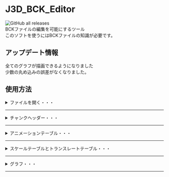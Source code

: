 # J3D_BCK_Editor
<img alt="GitHub all releases" src="https://img.shields.io/github/downloads/penguin117117/J3D_BCK_Editor/total"><br>
BCKファイルの編集を可能にするツール<br/>
このソフトを使うにはBCKファイルの知識が必要です。
## アップデート情報
全てのグラフが描画できるようになりました<br/>
少数の丸め込みの誤差がなくなりました。
## 使用方法
<details>
<summary>ファイルを開く・・・</summary>
ツールの使い方を説明します<br/>
より詳しい解説は下記URL<br/>
http://mariogalaxy2hack.wiki.fc2.com/wiki/J3D_BCK_Editor<br/>
まず既存のファイルを使うか使わないかによって使用方法が変わります。<br/>
今回は比較的簡単な既存のファイルを使用する方法を紹介します。<br/>
ファイル→開く　から既存のBCKファイルを開いてください。<br/>
  
![j3dbck01](https://user-images.githubusercontent.com/82487890/117532597-4d2beb80-b023-11eb-98a1-95cc1d8286ce.jpg)<br/><br/>

ファイルを開くとチャンクヘッダー設定と<br/>
4つのテーブル(アニメーション、スケール、ローテート、トランスレート)に値が入ります。<br/>

![j3dbck02](https://user-images.githubusercontent.com/82487890/117532680-ad229200-b023-11eb-9555-13b2cb905351.jpg)<br/><br/>

これらの値を編集することでアニメーションを制御できます。<br/><br/>

</details>
<hr/>
<details>
<summary>チャンクヘッダー・・・</summary>
チャンクヘッダーはあまり触らないことをお勧めします。
  
### ループモード
<table>
<thead>
<tr>
<th>モード名</th>
<th>モード番号</th>
  <th>説明</th>
</tr>
</thead>
<tbody>
<tr>
<td>一回のみ</td>
<td>0</td>
  <td>アニメーションが最終のフレームで停止</td>
</tr>
<tr>
<td>一回のみ</td>
<td>1</td>
  <td>アニメーションが最初のフレームで停止</td>
</tr>
  <tr>
<td>ループ</td>
<td>2</td>
    <td>アニメーションがループします</td>
</tr>
  <tr>
<td>一回のみミラー</td>
<td>3</td>
    <td>アニメーションが最初から最後まで再生されその後最初のフレームまで戻って停止</td>
</tr>
  <tr>
<td>ミラーループ</td>
<td>4</td>
    <td>一回ミラーのアニメーションをループします</td>
</tr>
</tbody>
<tfoot>
<tr>
<td>エラー</td>
<td>それ以外の値</td>
  <td>-1<値<5 である必要がります。それ以外の場合エラーです </td>
</tr>
</tfoot>
</table>



### 回転倍率
これも触らないほうがいい値です<br/>
回転のタンジェントの値を調整します(tan × 10^値)<br/>
具体的には不明ですが一応この機能も使うことが出来ます。

### フレーム数
アニメーションのトータルのフレーム数

### ジョイント数
ボーンのジョイントの数です

</details>
<hr/>
<details>
<summary>アニメーションテーブル・・・</summary>

この項目がかなり重要ですここを理解できないと他のテーブルを上手く制御できません。
<table>
<thead>
<tr>
<th>ボーン数(ジョイントの数)</th>
<th>XYZステータス</th>
  <th>フレーム数</th>
  <th>開始テーブル番号</th>
  <th>タンジェントモード</th>
</tr>
</thead>
<tbody>
<tr>
<td>ジョイントの番号</td>
<td>倍率、回転、位置(x,y,z)のどれかが分かる</td>
  <td>キーフレームの数</td>
  <td>開始テーブル番号</td>
  <td>タンジェントのパスコントローラーの値1と値2が一緒かどうか</td>
</tr>
</tbody>

</table>

<details>
<summary>フレーム数が1の場合・・・</summary>

![j3dbck03](https://user-images.githubusercontent.com/82487890/117533772-9a12c080-b029-11eb-8c21-2edb7377961f.jpg)<br/>
上図のようにフレーム数が1の場合はアニメーションは<br/>
最初から最後まで同じで、1つのテーブルの値を参照します。<br/>
今回のケースの場合は下図の選択された値を参照します。<br/>
![j3dbck04](https://user-images.githubusercontent.com/82487890/117533905-1ad1bc80-b02a-11eb-893c-c1d8eeb5204a.jpg)<br/>
スケールテーブルのテーブル番号0の値を一つ参照今回の場合値は「1」。<br/>
グラフは下図のような直線のグラフになります。(青色の線)
![j3dbck05](https://user-images.githubusercontent.com/82487890/117534071-d8f54600-b02a-11eb-9da5-ecaee600d236.jpg)<br/>

</details>
<details>
<summary>フレーム数が2以上でタンジェントモードが0の場合・・・</summary>
このケースの場合1フレームにつき3つの値を参照します。
  
![j3dbck06](https://user-images.githubusercontent.com/82487890/117534201-5d47c900-b02b-11eb-86f9-a9f9c7f09dba.jpg)<br/>
上図のようにフレーム数が2以上でタンジェントモードが0の場合は<br/>
曲線のグラフでパスコントロールの値1と値2が同じです。(ホワイトホールパスのイメージです)<br/>
今回のケースの場合は下図の選択された値を参照します。<br/>

![j3dbck07](https://user-images.githubusercontent.com/82487890/117534338-ebbc4a80-b02b-11eb-9542-ed2144491e91.jpg)<br/>
今回の場合ローテートテーブルのテーブル番号1から12(4フレーム × 3)の値を参照します。<br/>
<table>
  <caption>3つの値解説(上図の4データのうち1つ抜き出し)</caption>
<thead>
<tr>
<th>値名</th>
<th>テーブル番号</th>
  <th>値</th>
</tr>
</thead>
<tbody>
<tr>
<td>キーフレーム番号</td>
  <td>1</td>
<td>0</td>
  </tr>
  <tr>
  <td>回転値(度数法)</td>
  <td>2</td>
<td>0.0000000000</td>
  </tr>
  <tr>
  <td>タンジェント</td>
  <td>3</td>
<td>-227</td>
</tr>
</tbody>
</table>
今回のデータの場合グラフは下図のようになります。<br/>

![j3dbck08](https://user-images.githubusercontent.com/82487890/117535156-7a7e9680-b02f-11eb-943a-79bcaa0dd343.jpg)

<br/>
</details>

<details>
<summary>フレーム数が2以上でタンジェントモードが1の場合・・・</summary>
このケースの場合は4つの値を取ります。<br/>
四つの値は上から順に<br/>
フレーム、値、コントロール1のタンジェント、コントロール2のタンジェントです。
</details>

</details>
<hr/>

<details>
<summary>スケールテーブルとトランスレートテーブル・・・</summary>
<br/>
スケールテーブルはジョイントのサイズを<br/>
設定する項目です1.0がデフォルトの値です。<br/>
  トランスレートテーブルはジョイントの位置を<br/>
設定する項目です0.0がデフォルトの値です。<br/>
アニメーションテーブルのスケールX,Y,Z(または、トランスレートX,Y,Z)の値を参照して<br/>
アニメーションテーブルの<br/>
  フレーム数、開始フレーム番号、タンジェントモードの値を使用して<br/>
読み取り方法を決定しています。<br/><br/>
  <table>
    <caption>フレーム数が1の場合</caption>
<thead>
<tr>
<th>テーブル番号</th>
<th>数値</th>
</tr>
</thead>
<tbody>
<tr>
<td>スケール、トランスレートの値</td>
<td>位置の値(Folat型)</td>
</tr>
</tbody>
</table>
  
  <br/>
  <table>
    <caption>フレーム数が2以上でタンジェントモードが0の場合</caption>
<thead>
<tr>
<th>テーブル番号</th>
<th>数値</th>
</tr>
</thead>
<tbody>
<tr>
<td>キーフレーム番号</td>
<td>値(Folat型)</td>
</tr>
  <tr>
<td>スケール、トランスレートの値</td>
<td>値(Folat型)</td>
</tr>
  <tr>
<td>タンジェントの値</td>
<td>値(Folat型)</td>
</tr>
</tbody>
</table>
  
  <br/>
  <table>
    <caption>フレーム数が2以上でタンジェントモードが1の場合</caption>
<thead>
<tr>
<th>テーブル番号</th>
<th>数値</th>
</tr>
</thead>
<tbody>
<tr>
<td>キーフレーム番号</td>
<td>値(Folat型)</td>
</tr>
  <tr>
<td>スケール、トランスレートの値</td>
<td>値(Folat型)</td>
</tr>
  <tr>
<td>タンジェントの値1</td>
<td>値(Folat型)</td>
</tr>
   <tr>
<td>タンジェントの値2</td>
<td>値(Folat型)</td>
</tr>
</tbody>
</table>
  
  </details>
<hr/>

<details>
<summary>グラフ・・・</summary>
ファイルを読み込んだ場合グラフタブのコンボボックスを選択すると<br/>
選択されたジョイントの値をグラフに表示します。<br/>
ジョイントの制御は3Dモデルのアニメーションの知識が必要になりますが<br/>
適当にいじっても案外何とかなるので適当にいじってみましょう。<br/>
  </details>
<hr/>
